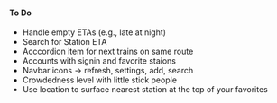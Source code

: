 #### To Do
* Handle empty ETAs (e.g., late at night)
* Search for Station ETA
* Acccordion item for next trains on same route
* Accounts with signin and favorite staions
* Navbar icons -> refresh, settings, add, search
* Crowdedness level with little stick people
* Use location to surface nearest station at the top of your favorites